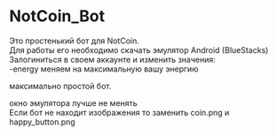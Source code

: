 
# NotCoin_Bot

Это простенький бот для NotCoin.\
Для работы его необходимо скачать эмулятор Android (BlueStacks)
Залогиниться в своем аккаунте и изменить значения:\
-energy меняем на максимальную вашу энергию

максимально простой бот.

окно эмулятора лучше не менять\
Если бот не находит изображения то заменить coin.png и happy_button.png
